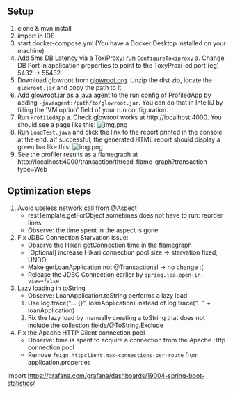 
## Setup

1. clone & mvn install
2. import in IDE
3. start docker-compose.yml (You have a Docker Desktop installed on your machine)
4. Add 5ms DB Latency via a ToxiProxy: run `ConfigureToxiproxy`
   a. Change DB Port in application properties to point to the ToxyProxi-ed port (eg) 5432 -> 55432
5. Download glowroot from [glowroot.org](https://glowroot.org/). Unzip the dist zip, locate the `glowroot.jar` and copy the path to it.
6. Add glowroot.jar as a java agent to the run config of ProfiledApp by adding `-javaagent:/path/to/glowroot.jar`.
   You can do that in IntelliJ by filling the 'VM option' field of your run configuration.
7. Run `ProfiledApp` 
   a. Check glowroot works at http://localhost:4000. You should see a page like this:
   ![img.png](art/glowroot.png)
8. Run `LoadTest.java` and click the link to the report printed in the console at the end. 
   aIf successful, the generated HTML report should display a green bar like this:
   ![img.png](art/gatling.png)
9. See the profiler results as a flamegraph at http://localhost:4000/transaction/thread-flame-graph?transaction-type=Web

## Optimization steps
1. Avoid useless network call from @Aspect
   - restTemplate.getForObject sometimes does not have to run: reorder lines
   - Observe: the time spent in the aspect is gone
2. Fix JDBC Connection Starvation issue:
   - Observe the Hikari getConnection time in the flamegraph
   - [Optional] increase Hikari connection pool size -> starvation fixed; UNDO
   - Make getLoanApplication not @Transactional -> no change :( 
   - Release the JDBC Connection earlier by `spring.jpa.open-in-view=false`
3. Lazy loading in toString
   - Observe: LoanApplication.toString performs a lazy load
   1) Use log.trace("... {}", loanApplication) instead of log.trace("..." + loanApplication)
   2) Fix the lazy load by manually creating a toString that does not include the collection fields/@ToString.Exclude
4. Fix the Apache HTTP Client connection pool
   - Observe: time is spent to acquire a connection from the Apache Http connection pool
   - Remove `feign.httpclient.max-connections-per-route` from application.properties



Import https://grafana.com/grafana/dashboards/19004-spring-boot-statistics/